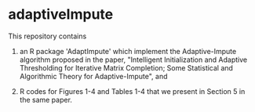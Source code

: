 # adaptiveImpute

This repository contains 

1) an R package 'AdaptImpute' which implement the Adaptive-Impute algorithm proposed in the paper,
"Intelligent Initialization and Adaptive Thresholding for Iterative Matrix Completion; Some Statistical and Algorithmic Theory for 
Adaptive-Impute", and

2) R codes for Figures 1-4 and Tables 1-4 that we present in Section 5 in the same paper. 
